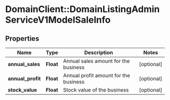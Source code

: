 # DomainClient::DomainListingAdminServiceV1ModelSaleInfo

## Properties
Name | Type | Description | Notes
------------ | ------------- | ------------- | -------------
**annual_sales** | **Float** | Annual sales amount for the business | [optional] 
**annual_profit** | **Float** | Annual profit amount for the business | [optional] 
**stock_value** | **Float** | Stock value of the business | [optional] 


